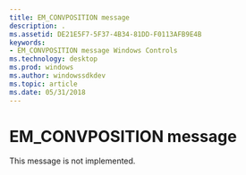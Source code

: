 ```yaml
---
title: EM_CONVPOSITION message
description: .
ms.assetid: DE21E5F7-5F37-4B34-81DD-F0113AFB9E4B
keywords:
- EM_CONVPOSITION message Windows Controls
ms.technology: desktop
ms.prod: windows
ms.author: windowssdkdev
ms.topic: article
ms.date: 05/31/2018
---
```


# EM\_CONVPOSITION message

This message is not implemented.

 

 




